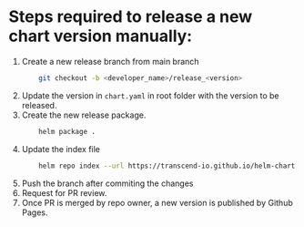 # Steps required to release a new chart version manually:

1.  Create a new release branch from main branch
    ```bash
        git checkout -b <developer_name>/release_<version>
    ```
2.  Update the version in `chart.yaml` in root folder with the version to be released. 
3.  Create the new release package.
    ```bash
        helm package .
    ```
4. Update the index file
    ```bash
        helm repo index --url https://transcend-io.github.io/helm-charts/ .
    ```
5.  Push the branch after commiting the changes
6.  Request for PR review.
7.  Once PR is merged by repo owner, a new version is published by Github Pages.